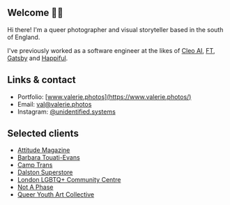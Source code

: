 ## Welcome 👋🏻

Hi there! I'm a queer photographer and visual storyteller based in the south of England.

I've previously worked as a software engineer at the likes of [Cleo AI](https://web.meetcleo.com/), [FT](https://www.ft.com/), [Gatsby](https://www.gatsbyjs.com/) and [Happiful](https://happiful.com/).

## Links & contact

- Portfolio: [www.valerie.photos](https://www.valerie.photos/)
- Email: val@valerie.photos
- Instagram: [@unidentified.systems](https://www.instagram.com/unidentified.systems)

## Selected clients

- [Attitude Magazine](https://www.attitude.co.uk/)
- [Barbara Touati-Evans](https://www.barbara-touati-evans.com/)
- [Camp Trans](https://www.camptrans.uk/)
- [Dalston Superstore](https://dalstonsuperstore.com/)
- [London LGBTQ+ Community Centre](https://londonlgbtqcentre.org/)
- [Not A Phase](https://notaphase.org/)
- [Queer Youth Art Collective](https://qyac.org.uk/)

<!--
**valin4tor/valin4tor** is a ✨ _special_ ✨ repository because its `README.md` (this file) appears on your GitHub profile.

Here are some ideas to get you started:

- 🔭 I’m currently working on ...
- 🌱 I’m currently learning ...
- 👯 I’m looking to collaborate on ...
- 🤔 I’m looking for help with ...
- 💬 Ask me about ...
- 📫 How to reach me: ...
- 😄 Pronouns: ...
- ⚡ Fun fact: ...
-->
